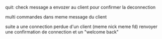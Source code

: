 quit: check message a envozer au client pour confirmer la deconnection

multi commandes dans meme message du client

suite a une connection perdue d'un client (meme nick meme fd) renvoyer une confirmation de connection et un "welcome back"
